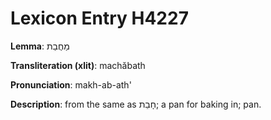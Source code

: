 # Lexicon Entry H4227

**Lemma**: מַחֲבַת

**Transliteration (xlit)**: machăbath

**Pronunciation**: makh-ab-ath'

**Description**:
from the same as חָבֵת; a pan for baking in; pan.
